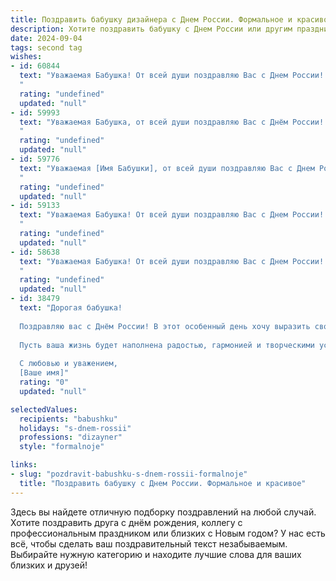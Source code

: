 ```yaml
---
title: Поздравить бабушку дизайнера с Днем России. Формальное и красивое
description: Хотите поздравить бабушку с Днем России или другим праздником? Наш ИИ создаст незабываемое поздравление, а вы обязательно выделитесь среди других.  
date: 2024-09-04
tags: second tag
wishes:
- id: 60844
  text: "Уважаемая Бабушка! От всей души поздравляю Вас с Днем России! Желаю Вам крепкого здоровья, благополучия и долгих лет жизни, наполненных радостью и творческой энергией. Пусть Ваше дизайнерское мастерство и дальше радует нас своими яркими и оригинальными решениями!
  "
  rating: "undefined"
  updated: "null"
- id: 59993
  text: "Уважаемая Бабушка, от всей души поздравляю Вас с Днём России! Желаю Вам крепкого здоровья, благополучия и долгих лет жизни. Пусть Ваша творческая энергия, свойственная Вам, как талантливому дизайнеру, никогда не угасает. С праздником!
  "
  rating: "undefined"
  updated: "null"
- id: 59776
  text: "Уважаемая [Имя Бабушки], от всей души поздравляю Вас с Днем России! Желаю крепкого здоровья, благополучия и творческих успехов в Вашей профессии дизайнера. Пусть Ваш талант и мастерство продолжают радовать нас и вдохновлять на новые свершения.
  "
  rating: "undefined"
  updated: "null"
- id: 59133
  text: "Уважаемая Бабушка! От всей души поздравляю Вас с Днем России! Желаю Вам крепкого здоровья, благополучия и творческих успехов в Вашей работе дизайнера. Пусть каждый Ваш проект будет красивым и вдохновляющим!
  "
  rating: "undefined"
  updated: "null"
- id: 58638
  text: "Уважаемая Бабушка! От всей души поздравляю Вас с Днем России! Желаю Вам крепкого здоровья, благополучия и ярких творческих вдохновений. Пусть Ваш талант дизайнера приносит Вам радость и успех!
  "
  rating: "undefined"
  updated: "null"
- id: 38479
  text: "Дорогая бабушка!
  
  Поздравляю вас с Днём России! В этот особенный день хочу выразить свою безмерную благодарность за вашу любовь, мудрость и тепло, которые вы щедро дарите всем нам. Вы являетесь ярким примером мужества и терпения, и ваша профессиональная деятельность в дизайне вдохновляет нас на творчество и самовыражение.
  
  Пусть ваша жизнь будет наполнена радостью, гармонией и творческими успехами. Желаю здоровья, счастья и благополучия. С праздником, бабушка!
  
  С любовью и уважением,
  [Ваше имя]"
  rating: "0"
  updated: "null"

selectedValues:
  recipients: "babushku"
  holidays: "s-dnem-rossii"
  professions: "dizayner"
  style: "formalnoje"

links:
- slug: "pozdravit-babushku-s-dnem-rossii-formalnoje"
  title: "Поздравить бабушку с Днем России. Формальное и красивое"
---
```


Здесь вы найдете отличную подборку поздравлений на любой случай. 
Хотите поздравить друга с днём рождения, коллегу с профессиональным праздником или близких с Новым годом? У нас есть всё, чтобы сделать ваш поздравительный текст незабываемым. Выбирайте нужную категорию и находите лучшие слова для ваших близких и друзей!
